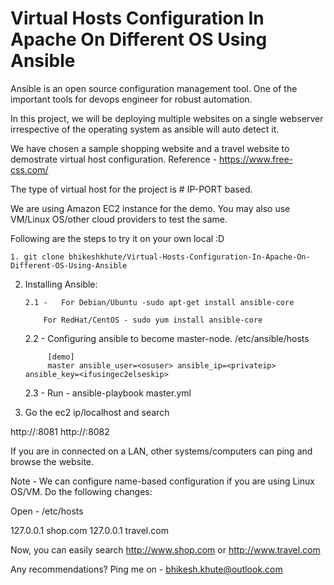 # Virtual Hosts Configuration In Apache On Different OS Using Ansible

Ansible is an open source configuration management tool. One of the important tools for devops engineer for robust automation. 

In this project, we will be deploying multiple websites on a single webserver irrespective of the operating system as ansible will auto detect it. 

We have chosen a sample shopping website and a travel website to demostrate virtual host configuration. Reference - https://www.free-css.com/

The type of virtual host for the project is # IP-PORT based. 

We are using Amazon EC2 instance for the demo. You may also use VM/Linux OS/other cloud providers to test the same.

Following are the steps to try it on your own local :D 

```
1. git clone bhikeshkhute/Virtual-Hosts-Configuration-In-Apache-On-Different-OS-Using-Ansible
```
2. Installing Ansible:
	```
	2.1 - 	For Debian/Ubuntu -sudo apt-get install ansible-core
		 
		For RedHat/CentOS - sudo yum install ansible-core 
	```

	2.2 - 	Configuring ansible to become master-node.
			/etc/ansible/hosts

			[demo]
			master ansible_user=<osuser> ansible_ip=<privateip> ansible_key=<ifusingec2elseskip>
	2.3 -	Run - ansible-playbook master.yml

3. Go the ec2 ip/localhost and search

http://<ip>:8081
http://<ip>:8082

If you are in connected on a LAN, other systems/computers can ping and browse the website.

Note - We can configure name-based configuration if you are using Linux OS/VM. Do the following changes:

Open - /etc/hosts

127.0.0.1 shop.com
127.0.0.1 travel.com

Now, you can easily search http://www.shop.com or http://www.travel.com
	
Any recommendations? Ping me on - bhikesh.khute@outlook.com




